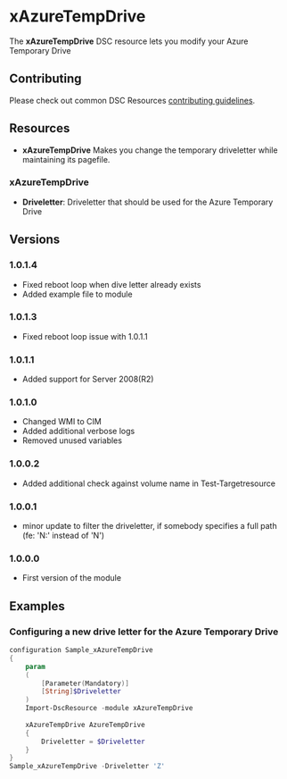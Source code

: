 # xAzureTempDrive

The **xAzureTempDrive** DSC resource lets you modify your Azure Temporary Drive

## Contributing
Please check out common DSC Resources [contributing guidelines](https://github.com/PowerShell/DscResource.Kit/blob/master/CONTRIBUTING.md).

## Resources

* **xAzureTempDrive** Makes you change the temporary driveletter while maintaining its pagefile.

### xAzureTempDrive

* **Driveletter**: Driveletter that should be used for the Azure Temporary Drive

## Versions

### 1.0.1.4
* Fixed reboot loop when dive letter already exists
* Added example file to module

### 1.0.1.3

* Fixed reboot loop issue with 1.0.1.1

### 1.0.1.1

* Added support for Server 2008(R2)

### 1.0.1.0

* Changed WMI to CIM
* Added additional verbose logs
* Removed unused variables

### 1.0.0.2

* Added additional check against volume name in Test-Targetresource

### 1.0.0.1

* minor update to filter the driveletter, if somebody specifies a full path (fe: 'N:\' instead of 'N')

### 1.0.0.0

* First version of the module

## Examples

### Configuring a new drive letter for the Azure Temporary Drive

```powershell
configuration Sample_xAzureTempDrive
{
    param
    (
        [Parameter(Mandatory)]
        [String]$Driveletter
    )
    Import-DscResource -module xAzureTempDrive
    
	xAzureTempDrive AzureTempDrive
    {
        Driveletter = $Driveletter
    }
}
Sample_xAzureTempDrive -Driveletter 'Z'
```
